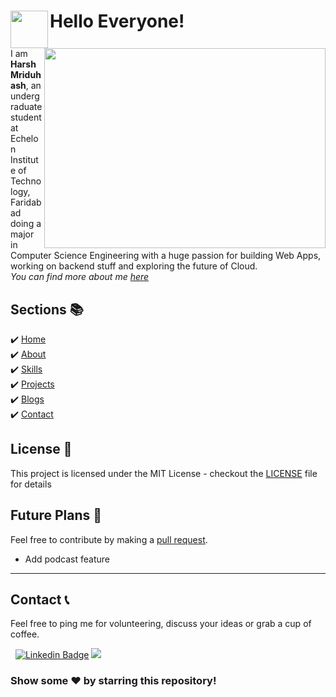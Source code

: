 
# Hello Everyone!  <img src="https://user-images.githubusercontent.com/34706326/87240698-80b8dc00-c439-11ea-886c-747fb2f74952.gif" align = left width="60" height="60"> <img src="https://user-images.githubusercontent.com/34706326/87228193-1febbe00-c3bd-11ea-9e73-7b094fda02b2.png" align=right width="450" height="320">

I am **Harsh Mriduhash**, an undergraduate student at Echelon Institute of Technology, Faridabad doing a major in Computer Science Engineering with a huge passion for building Web Apps, working on backend stuff and exploring the future of Cloud. \
_You can find more about me [here](https://vidushigandhi.vercel.app/)_

## Sections 📚
✔️ [Home](https://vidushigandhi.vercel.app/)\
✔️ [About](https://vidushigandhi.vercel.app/about)\
✔️ [Skills](https://vidushigandhi.vercel.app/skills)\
✔️ [Projects](https://vidushigandhi.vercel.app/project)\
✔️ [Blogs](https://vidushigandhi.vercel.app/blog)\
✔️ [Contact](https://vidushigandhi.vercel.app/contact)

## License 📄

This project is licensed under the MIT License - checkout the [LICENSE](./LICENSE) file for details

## Future Plans 👷
Feel free to contribute by making a [pull request](https://github.com/VGandhi27/Portfolio-ReactJs/tree/master).

- Add podcast feature



---

## Contact 📞 
Feel free to ping me for volunteering, discuss your ideas or grab a cup of coffee.

&nbsp; [![Linkedin Badge](https://img.shields.io/badge/-vidushi_gandhi-blue?style=flat&logo=Linkedin&logoColor=white)](https://www.linkedin.com/in/vidushi-gandhi27/)  <a href="https://www.instagram.com/vgandhi72/"><img src="https://img.shields.io/badge/-@vgandhi72-E4405F?style=flat&logo=Instagram&logoColor=white"/></a> &nbsp;

### Show some ❤️ by starring this repository!

